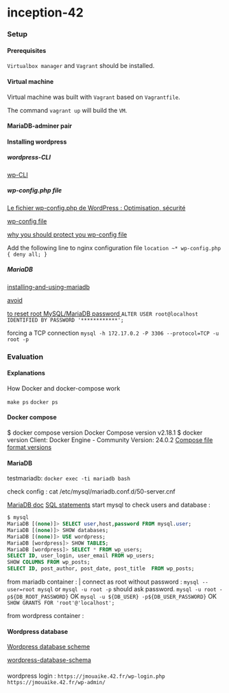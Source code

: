 # inception-42

### Setup

#### Prerequisites

`Virtualbox manager` and `Vagrant` should be installed.

#### Virtual machine 

Virtual machine was built with `Vagrant` based on `Vagrantfile`.

The command `vagrant up` will build the `VM`.

#### MariaDB-adminer pair

[](https://mariadb.com/kb/en/installing-and-using-mariadb-via-docker/)

#### Installing wordpress

##### wordpress-CLI 

[wp-CLI](https://www.hostinger.fr/tutoriels/wp-cli)

##### wp-config.php file

[Le fichier wp-config.php de WordPress : Optimisation, sécurité ](https://www.wpserveur.net/fichier-wp-config-wordpress/)

[wp-config file](https://themes.artbees.net/blog/configuring-wordpress-in-wpconfig-php-file/)

[why you should protect you wp-config file ](https://medium.com/stolabs/why-should-you-protect-your-wp-config-php-file-d1d1e6c0d6e6)

Add the following line to nginx configuration file 
`location ~* wp-config.php { deny all; }`

##### MariaDB

[installing-and-using-mariadb](https://mariadb.com/kb/en/installing-and-using-mariadb-via-docker/)

[avoid ](https://linuxconfig.org/how-to-reset-root-mysql-mariadb-password-on-ubuntu-20-04-focal-fossa-linux)

[ to reset root MySQL/MariaDB password ](https://dev.mysql.com/doc/refman/8.0/en/alter-user.html)
`ALTER USER root@localhost IDENTIFIED BY PASSWORD '************';`

forcing a TCP connection
`mysql -h 172.17.0.2 -P 3306 --protocol=TCP -u root -p`


### Evaluation

#### Explanations

How Docker and docker-compose work

`make ps` `docker ps` 

#### Docker compose
$ docker compose version
Docker Compose version v2.18.1
$ docker version
Client: Docker Engine - Community
 Version:           24.0.2
[ Compose file format versions](https://docs.docker.com/compose/compose-file/compose-file-v3/)

#### MariaDB

testmariadb:
`docker exec -ti mariadb bash`

check config :
cat /etc/mysql/mariadb.conf.d/50-server.cnf

[MariaDB doc](https://mariadb.com/kb/en/using-mariadb-server/)
[SQL statements](https://mariadb.com/kb/en/sql-statements/)
start mysql to check users and database :
```sql
$ mysql
MariaDB [(none)]> SELECT user,host,password FROM mysql.user;
MariaDB [(none)]> SHOW databases; 
MariaDB [(none)]> USE wordpress;
MariaDB [wordpress]> SHOW TABLES;
MariaDB [wordpress]> SELECT * FROM wp_users;
SELECT ID, user_login, user_email FROM wp_users;
SHOW COLUMNS FROM wp_posts;
SELECT ID, post_author, post_date, post_title  FROM wp_posts;
```
from mariadb container :
| connect as root without password :
`mysql --user=root mysql`
or `mysql -u root -p`                         should ask password. 
`mysql -u root -p${DB_ROOT_PASSWORD}`         OK
`mysql -u ${DB_USER} -p${DB_USER_PASSWORD}`   OK
`SHOW GRANTS FOR 'root'@'localhost';`

from wordpress container :

#### Wordpress database

[Wordpress database scheme](https://codex.wordpress.org/Database_Description)

[wordpress-database-schema](https://blogvault.net/wordpress-database-schema/)



#### 
wordpress login :
`https://jmouaike.42.fr/wp-login.php`
`https://jmouaike.42.fr/wp-admin/`
